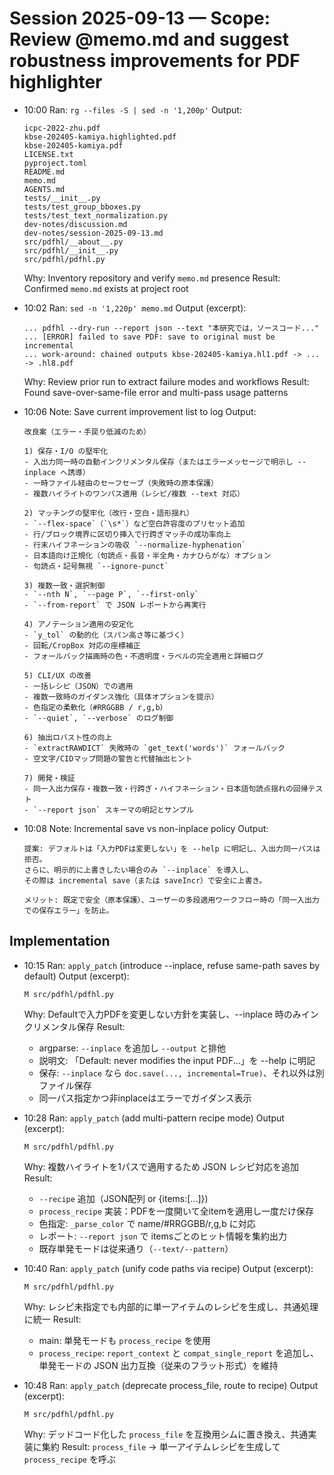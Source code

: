 # Session 2025-09-13 — Scope: Review @memo.md and suggest robustness improvements for PDF highlighter

- 10:00 Ran: `rg --files -S | sed -n '1,200p'`
  Output:
  ```text
  icpc-2022-zhu.pdf
  kbse-202405-kamiya.highlighted.pdf
  kbse-202405-kamiya.pdf
  LICENSE.txt
  pyproject.toml
  README.md
  memo.md
  AGENTS.md
  tests/__init__.py
  tests/test_group_bboxes.py
  tests/test_text_normalization.py
  dev-notes/discussion.md
  dev-notes/session-2025-09-13.md
  src/pdfhl/__about__.py
  src/pdfhl/__init__.py
  src/pdfhl/pdfhl.py
  ```
  Why: Inventory repository and verify `memo.md` presence
  Result: Confirmed `memo.md` exists at project root

- 10:02 Ran: `sed -n '1,220p' memo.md`
  Output (excerpt):
  ```text
  ... pdfhl --dry-run --report json --text "本研究では，ソースコード..."
  ... [ERROR] failed to save PDF: save to original must be incremental
  ... work-around: chained outputs kbse-202405-kamiya.hl1.pdf -> ... -> .hl8.pdf
  ```
  Why: Review prior run to extract failure modes and workflows
  Result: Found save-over-same-file error and multi-pass usage patterns

- 10:06 Note: Save current improvement list to log
  Output:
  ```text
  改良案（エラー・手戻り低減のため）

  1) 保存・I/O の堅牢化
  - 入出力同一時の自動インクリメンタル保存（またはエラーメッセージで明示し --inplace へ誘導）
  - 一時ファイル経由のセーフセーブ（失敗時の原本保護）
  - 複数ハイライトのワンパス適用（レシピ/複数 --text 対応）

  2) マッチングの堅牢化（改行・空白・語形揺れ）
  - `--flex-space`（`\s*`）など空白許容度のプリセット追加
  - 行/ブロック境界に区切り挿入で行跨ぎマッチの成功率向上
  - 行末ハイフネーションの吸収 `--normalize-hyphenation`
  - 日本語向け正規化（句読点・長音・半全角・カナひらがな）オプション
  - 句読点・記号無視 `--ignore-punct`

  3) 複数一致・選択制御
  - `--nth N`, `--page P`, `--first-only`
  - `--from-report` で JSON レポートから再実行

  4) アノテーション適用の安定化
  - `y_tol` の動的化（スパン高さ等に基づく）
  - 回転/CropBox 対応の座標補正
  - フォールバック描画時の色・不透明度・ラベルの完全適用と詳細ログ

  5) CLI/UX の改善
  - 一括レシピ（JSON）での適用
  - 複数一致時のガイダンス強化（具体オプションを提示）
  - 色指定の柔軟化（#RRGGBB / r,g,b）
  - `--quiet`, `--verbose` のログ制御

  6) 抽出ロバスト性の向上
  - `extractRAWDICT` 失敗時の `get_text('words')` フォールバック
  - 空文字/CIDマップ問題の警告と代替抽出ヒント

  7) 開発・検証
  - 同一入出力保存・複数一致・行跨ぎ・ハイフネーション・日本語句読点揺れの回帰テスト
  - `--report json` スキーマの明記とサンプル
  ```

- 10:08 Note: Incremental save vs non-inplace policy
  Output:
  ```text
  提案: デフォルトは「入力PDFは変更しない」を --help に明記し、入出力同一パスは拒否。
  さらに、明示的に上書きしたい場合のみ `--inplace` を導入し、
  その際は incremental save（または saveIncr）で安全に上書き。

  メリット: 既定で安全（原本保護）、ユーザーの多段適用ワークフロー時の「同一入出力での保存エラー」を防止。
  ```

## Implementation

- 10:15 Ran: `apply_patch` (introduce --inplace, refuse same-path saves by default)
  Output (excerpt):
  ```text
  M src/pdfhl/pdfhl.py
  ```
  Why: Defaultで入力PDFを変更しない方針を実装し、--inplace 時のみインクリメンタル保存
  Result: 
  - argparse: `--inplace` を追加し `--output` と排他
  - 説明文: 「Default: never modifies the input PDF...」を --help に明記
  - 保存: `--inplace` なら `doc.save(..., incremental=True)`、それ以外は別ファイル保存
  - 同一パス指定かつ非inplaceはエラーでガイダンス表示

- 10:28 Ran: `apply_patch` (add multi-pattern recipe mode)
  Output (excerpt):
  ```text
  M src/pdfhl/pdfhl.py
  ```
  Why: 複数ハイライトを1パスで適用するため JSON レシピ対応を追加
  Result:
  - `--recipe` 追加（JSON配列 or {items:[...]})
  - `process_recipe` 実装：PDFを一度開いて全itemを適用し一度だけ保存
  - 色指定: `_parse_color` で name/#RRGGBB/r,g,b に対応
  - レポート: `--report json` で itemsごとのヒット情報を集約出力
  - 既存単発モードは従来通り（`--text/--pattern`）

- 10:40 Ran: `apply_patch` (unify code paths via recipe)
  Output (excerpt):
  ```text
  M src/pdfhl/pdfhl.py
  ```
  Why: レシピ未指定でも内部的に単一アイテムのレシピを生成し、共通処理に統一
  Result:
  - main: 単発モードも `process_recipe` を使用
  - `process_recipe`: `report_context` と `compat_single_report` を追加し、
    単発モードの JSON 出力互換（従来のフラット形式）を維持

- 10:48 Ran: `apply_patch` (deprecate process_file, route to recipe)
  Output (excerpt):
  ```text
  M src/pdfhl/pdfhl.py
  ```
  Why: デッドコード化した `process_file` を互換用シムに置き換え、共通実装に集約
  Result: `process_file` -> 単一アイテムレシピを生成して `process_recipe` を呼ぶ
